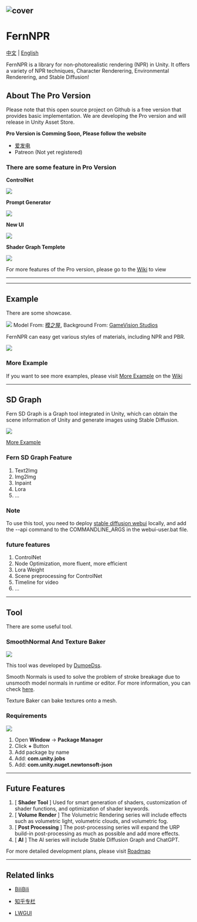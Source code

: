 ![cover](https://github.com/DeJhon-Huang/FernNPR/blob/master/DocAssets/cover.jpg)
------------------------------------

# FernNPR

[中文](https://github.com/DeJhon-Huang/FernNPR/blob/master/README_CN.md) | [English](https://github.com/DeJhon-Huang/FernNPR/blob/master/README.md)

FernNPR is a library for non-photorealistic rendering (NPR) in Unity. It offers a variety of NPR techniques, Character Renderering, Environmental Renderering, and Stable Diffusion!

## About The Pro Version

Please note that this open source project on Github is a free version that provides basic implementation. We are developing the Pro version and will release in Unity Asset Store.

**Pro Version is Comming Soon, Please follow the website**
- [爱发电](https://afdian.net/a/FernRender)
- Patreon (Not yet registered)

### There are some feature in Pro Version

**ControlNet**

![](DocAssets/SD/Pro/controlNet.jpg)

**Prompt Generator**

![](DocAssets/SD/Pro/prompt%20gen.png)

**New UI**

![](DocAssets/SD/Pro/NewUI.png)

**Shader Graph Templete**

![](DocAssets/SD/Pro/shadergraph.jpg)

For more features of the Pro version, please go to the [Wiki](https://github.com/FernRender/FernNPR/wiki/Pro-Version-Feature) to view

------------------------------------
___

## Example
There are some showcase.

![](DocAssets/11-22.jpg)
Model From: [模之屋](https://www.aplaybox.com/details/model/S5d7KiigvyIb), Background From: [GameVision Studios](https://gamevision.artstation.com/projects/ZGZxYG)

FernNPR can easy get various styles of materials, including NPR and PBR.

![](DocAssets/MaterialBall.jpg)

### More Example

If you want to see more examples, please visit [More Example](https://github.com/DeJhon-Huang/FernNPR/wiki/More-Example) on the [Wiki](https://github.com/DeJhon-Huang/FernNPR/wiki)
___

## SD Graph

Fern SD Graph is a Graph tool integrated in Unity, which can obtain the scene information of Unity and generate images using Stable Diffusion.

![](DocAssets/SD/SDInpaint.jpg)

[More Example](https://github.com/DeJhon-Huang/FernNPR/wiki/Stable-Graph-Example)

### Fern SD Graph Feature
1. Text2Img
2. Img2Img
3. Inpaint
4. Lora
5. ...

### Note

To use this tool, you need to deploy [stable diffusion webui](https://github.com/AUTOMATIC1111/stable-diffusion-webui) locally, and add the --api command to the COMMANDLINE_ARGS in the webui-user.bat file.

### future features
1. ControlNet
2. Node Optimization, more fluent, more efficient
3. Lora Weight
4. Scene preprocessing for ControlNet
5. Timeline for video
6. ...

___

## Tool
There are some useful tool.

### SmoothNormal And Texture Baker

![](DocAssets/texturebaketool.jpg)

This tool was developed by [DumoeDss](https://github.com/DumoeDss).

Smooth Normals is used to solve the problem of stroke breakage due to unsmooth model normals in runtime or editor. For more information, you can check [here](https://github.com/DumoeDss/AquaSmoothNormals).

Texture Baker can bake textures onto a mesh.

### Requirements

![](DocAssets/PackageManager.png)

1. Open **Window** -> **Package Manager**
2. Click **+** Button
3. Add package by name
4. Add: **com.unity.jobs**
5. Add: **com.unity.nuget.newtonsoft-json**

___

## Future Features

1. [ **Shader Tool** ] Used for smart generation of shaders, customization of shader functions, and optimization of shader keywords.
2. [ **Volume Render** ] The Volumetric Rendering series will include effects such as volumetric light, volumetric clouds, and volumetric fog.
3. [ **Post Processing** ] The post-processing series will expand the URP build-in post-processing as much as possible and add more effects.
4. [ **AI** ] The AI series will include Stable Diffusion Graph and ChatGPT.

For more detailed development plans, please visit [ Roadmap ](https://github.com/orgs/FernRender/projects/1)
___

## Related links

- [BiliBili](https://space.bilibili.com/477693184)

- [知乎专栏](https://www.zhihu.com/column/c_1587028302690304000)

- [LWGUI](https://github.com/JasonMa0012/LWGUI)
